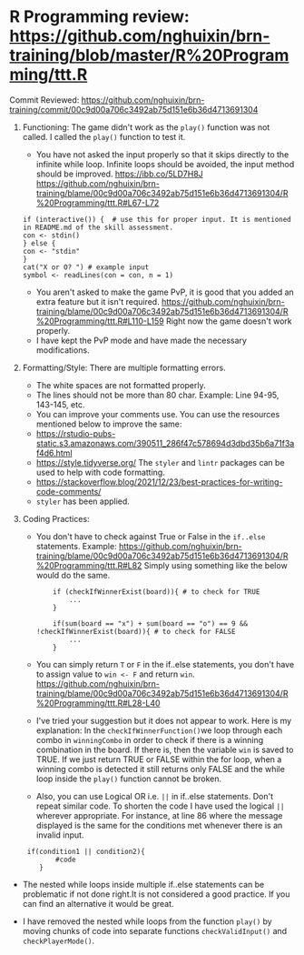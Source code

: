# R Programming review: <https://github.com/nghuixin/brn-training/blob/master/R%20Programming/ttt.R>

Commit Reviewed: <https://github.com/nghuixin/brn-training/commit/00c9d00a706c3492ab75d151e6b36d4713691304>

1. Functioning: The game didn't work as the `play()` function was not called. I called the `play()` function to test it.
    - You have not asked the input properly so that it skips directly to the infinite while loop. Infinite loops should be avoided, the input method should be improved. <https://ibb.co/5LD7H8J> <https://github.com/nghuixin/brn-training/blame/00c9d00a706c3492ab75d151e6b36d4713691304/R%20Programming/ttt.R#L67-L72>

    ```{r}
    if (interactive()) {  # use this for proper input. It is mentioned in README.md of the skill assessment.
    con <- stdin()
    } else {
    con <- "stdin"
    }
    cat("X or O? ") # example input
    symbol <- readLines(con = con, n = 1)
    ```

    - You aren't asked to make the game PvP, it is good that you added an extra feature but it isn't required. <https://github.com/nghuixin/brn-training/blame/00c9d00a706c3492ab75d151e6b36d4713691304/R%20Programming/ttt.R#L110-L159>
    Right now the game doesn't work properly.
    - I have kept the PvP mode and have made the necessary modifications. 

2. Formatting/Style: There are multiple formatting errors.
    - The white spaces are not formatted properly.
    - The lines should not be more than 80 char. Example: Line 94-95, 143-145, etc.
    - You can improve your comments use.
    You can use the resources mentioned below to improve the same:
    - <https://rstudio-pubs-static.s3.amazonaws.com/390511_286f47c578694d3dbd35b6a71f3af4d6.html>
    - <https://style.tidyverse.org/> The `styler` and `lintr` packages can be used to help with code formatting.
    - <https://stackoverflow.blog/2021/12/23/best-practices-for-writing-code-comments/>
    - `styler` has been applied. 

3. Coding Practices:
    - You don't have to check against True or False in the `if..else` statements. Example: <https://github.com/nghuixin/brn-training/blame/00c9d00a706c3492ab75d151e6b36d4713691304/R%20Programming/ttt.R#L82>
        Simply using something like the below would do the same.

        ```{r}
            if (checkIfWinnerExist(board)){ # to check for TRUE
                ...
            } 
            
            if(sum(board == "x") + sum(board == "o") == 9 && !checkIfWinnerExist(board)){ # to check for FALSE
                ...
            } 
        ```

    - You can simply return `T` or `F` in the if..else statements, you don't have to assign value to `win <- F` and return `win`. <https://github.com/nghuixin/brn-training/blame/00c9d00a706c3492ab75d151e6b36d4713691304/R%20Programming/ttt.R#L28-L40>

    - I've tried your suggestion but it does not appear to work. Here is my explanation: In the `checkIfWinnerFunction()`we loop through each combo in  `winningCombo` in order to check if there is a winning combination in the board. If there is, then the variable `win` is saved to TRUE. If we just return TRUE or FALSE within the for loop, when a winning combo is detected it still returns only FALSE and the while loop inside the `play()` function cannot be broken. 

    - Also, you can use Logical OR i.e. `||` in if..else statements. Don't repeat similar code.
To shorten the code I have used the logical `||` wherever appropriate. For instance, at line 86 where the message displayed is the same for the conditions met whenever there is an invalid input. 
    ```{r}
     if(condition1 || condition2){
            #code
        }
    ```
- The nested while loops inside multiple if..else statements can be problematic if not done right.It is not considered a good practice. If you can find an alternative it would be great.

- I have removed the nested while loops from the function `play()` by moving chunks of code into separate functions `checkValidInput()` and `checkPlayerMode()`.
